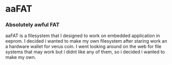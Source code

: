 # aaFAT
### Absolutely awful FAT

aaFAT is a filesystem that I designed to work on embedded application in eeprom. I decided i wanted to make my own filesystem after staring work an a hardware wallet for verus coin. I went looking around on the web for file systems that may work but i didnt like any of them, so i decided i wanted to make my own.
